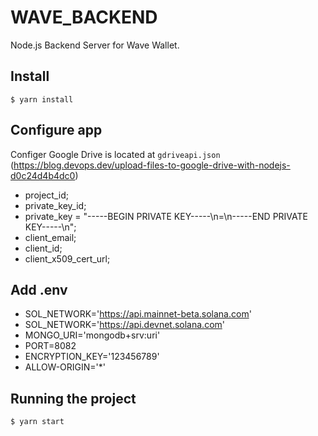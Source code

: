 # WAVE_BACKEND
Node.js Backend Server for Wave Wallet.

## Install
    $ yarn install

## Configure app
Configer Google Drive is located at `gdriveapi.json`
(https://blog.devops.dev/upload-files-to-google-drive-with-nodejs-d0c24d4b4dc0)

- project_id;
- private_key_id;
- private_key = "-----BEGIN PRIVATE KEY-----\n=\n-----END PRIVATE KEY-----\n";
- client_email;
- client_id;
- client_x509_cert_url;

## Add .env
- SOL_NETWORK='https://api.mainnet-beta.solana.com'
- SOL_NETWORK='https://api.devnet.solana.com'
- MONGO_URI='mongodb+srv:uri'
- PORT=8082
- ENCRYPTION_KEY='123456789'
- ALLOW-ORIGIN='*' 

## Running the project
    $ yarn start
